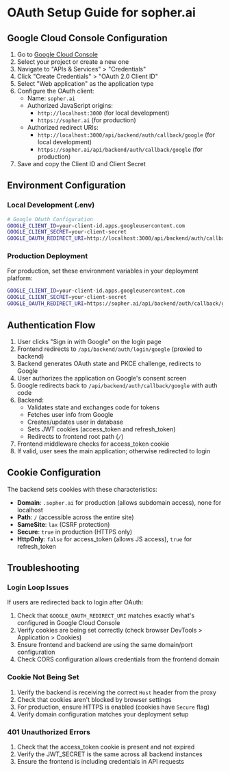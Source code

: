 # OAuth Setup Guide for sopher.ai

## Google Cloud Console Configuration

1. Go to [Google Cloud Console](https://console.cloud.google.com/)
2. Select your project or create a new one
3. Navigate to "APIs & Services" > "Credentials"
4. Click "Create Credentials" > "OAuth 2.0 Client ID"
5. Select "Web application" as the application type
6. Configure the OAuth client:
   - Name: `sopher.ai`
   - Authorized JavaScript origins:
     - `http://localhost:3000` (for local development)
     - `https://sopher.ai` (for production)
   - Authorized redirect URIs:
     - `http://localhost:3000/api/backend/auth/callback/google` (for local development)
     - `https://sopher.ai/api/backend/auth/callback/google` (for production)
7. Save and copy the Client ID and Client Secret

## Environment Configuration

### Local Development (.env)

```bash
# Google OAuth Configuration
GOOGLE_CLIENT_ID=your-client-id.apps.googleusercontent.com
GOOGLE_CLIENT_SECRET=your-client-secret
GOOGLE_OAUTH_REDIRECT_URI=http://localhost:3000/api/backend/auth/callback/google
```

### Production Deployment

For production, set these environment variables in your deployment platform:

```bash
GOOGLE_CLIENT_ID=your-client-id.apps.googleusercontent.com
GOOGLE_CLIENT_SECRET=your-client-secret
GOOGLE_OAUTH_REDIRECT_URI=https://sopher.ai/api/backend/auth/callback/google
```

## Authentication Flow

1. User clicks "Sign in with Google" on the login page
2. Frontend redirects to `/api/backend/auth/login/google` (proxied to backend)
3. Backend generates OAuth state and PKCE challenge, redirects to Google
4. User authorizes the application on Google's consent screen
5. Google redirects back to `/api/backend/auth/callback/google` with auth code
6. Backend:
   - Validates state and exchanges code for tokens
   - Fetches user info from Google
   - Creates/updates user in database
   - Sets JWT cookies (access_token and refresh_token)
   - Redirects to frontend root path (`/`)
7. Frontend middleware checks for access_token cookie
8. If valid, user sees the main application; otherwise redirected to login

## Cookie Configuration

The backend sets cookies with these characteristics:
- **Domain**: `.sopher.ai` for production (allows subdomain access), none for localhost
- **Path**: `/` (accessible across the entire site)
- **SameSite**: `lax` (CSRF protection)
- **Secure**: `true` in production (HTTPS only)
- **HttpOnly**: `false` for access_token (allows JS access), `true` for refresh_token

## Troubleshooting

### Login Loop Issues

If users are redirected back to login after OAuth:
1. Check that `GOOGLE_OAUTH_REDIRECT_URI` matches exactly what's configured in Google Cloud Console
2. Verify cookies are being set correctly (check browser DevTools > Application > Cookies)
3. Ensure frontend and backend are using the same domain/port configuration
4. Check CORS configuration allows credentials from the frontend domain

### Cookie Not Being Set

1. Verify the backend is receiving the correct `Host` header from the proxy
2. Check that cookies aren't blocked by browser settings
3. For production, ensure HTTPS is enabled (cookies have `Secure` flag)
4. Verify domain configuration matches your deployment setup

### 401 Unauthorized Errors

1. Check that the access_token cookie is present and not expired
2. Verify the JWT_SECRET is the same across all backend instances
3. Ensure the frontend is including credentials in API requests